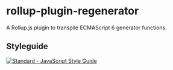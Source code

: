 # rollup-plugin-regenerator
A Rollup.js plugin to transpile ECMAScript 6 generator functions.

## Styleguide
[![Standard - JavaScript Style Guide](https://cdn.rawgit.com/feross/standard/master/badge.svg)](https://github.com/feross/standard)
